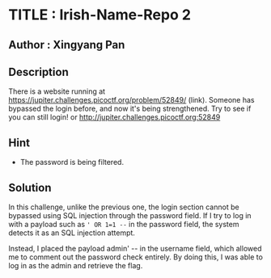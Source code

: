 # TITLE : Irish-Name-Repo 2
## Author : Xingyang Pan
## Description
There is a website running at https://jupiter.challenges.picoctf.org/problem/52849/ (link). Someone has bypassed the login before, and now it's being strengthened. Try to see if you can still login! or http://jupiter.challenges.picoctf.org:52849
## Hint
- The password is being filtered.
## Solution
In this challenge, unlike the previous one, the login section cannot be bypassed using SQL injection through the password field. If I try to log in with a payload such as `' OR 1=1 --` in the password field, the system detects it as an SQL injection attempt.

Instead, I placed the payload admin' -- in the username field, which allowed me to comment out the password check entirely. By doing this, I was able to log in as the admin and retrieve the flag.
